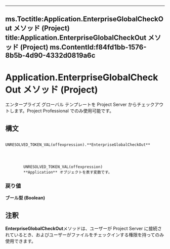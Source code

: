 

---
ms.Toctitle:Application.EnterpriseGlobalCheckOut メソッド (Project)
title:Application.EnterpriseGlobalCheckOut メソッド (Project)
ms.ContentId:f84fd1bb-1576-8b5b-4d90-4332d0819a6c
---
# Application.EnterpriseGlobalCheckOut メソッド (Project)




エンタープライズ グローバル テンプレートを Project Server からチェックアウトします。Project Professional でのみ使用可能です。

## 構文

            UNRESOLVED_TOKEN_VAL(offexpression).**EnterpriseGlobalCheckOut**




            UNRESOLVED_TOKEN_VAL(offexpression)
            **Application** オブジェクトを表す変数です。

### 戻り値
**ブール型 (Boolean)**





## 注釈
**EnterpriseGlobalCheckOut**メソッドは、ユーザーが Project Server に接続されているとき、およびユーザーがファイルをチェックインする権限を持ってのみ使用できます。




